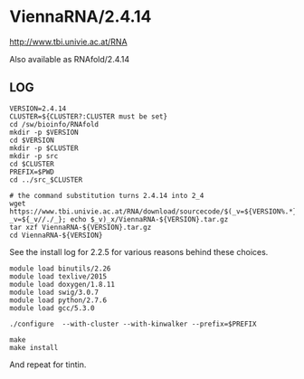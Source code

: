 ViennaRNA/2.4.14
================

<http://www.tbi.univie.ac.at/RNA>

Also available as RNAfold/2.4.14


LOG
---

    VERSION=2.4.14
    CLUSTER=${CLUSTER?:CLUSTER must be set}
    cd /sw/bioinfo/RNAfold
    mkdir -p $VERSION
    cd $VERSION
    mkdir -p $CLUSTER
    mkdir -p src
    cd $CLUSTER
    PREFIX=$PWD
    cd ../src_$CLUSTER

    # the command substitution turns 2.4.14 into 2_4
    wget https://www.tbi.univie.ac.at/RNA/download/sourcecode/$(_v=${VERSION%.*}; _v=${_v//./_}; echo $_v)_x/ViennaRNA-${VERSION}.tar.gz
    tar xzf ViennaRNA-${VERSION}.tar.gz 
    cd ViennaRNA-${VERSION}

See the install log for 2.2.5 for various reasons behind these choices.

    module load binutils/2.26
    module load texlive/2015
    module load doxygen/1.8.11
    module load swig/3.0.7
    module load python/2.7.6
    module load gcc/5.3.0

    ./configure  --with-cluster --with-kinwalker --prefix=$PREFIX

    make
    make install

And repeat for tintin.
